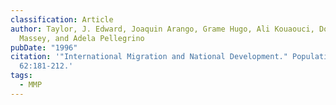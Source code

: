 ```yaml
---
classification: Article
author: Taylor, J. Edward, Joaquin Arango, Grame Hugo, Ali Kouaouci, Douglas S.
  Massey, and Adela Pellegrino
pubDate: "1996"
citation: '"International Migration and National Development." Population Index
  62:181-212.'
tags:
  - MMP
---
```

